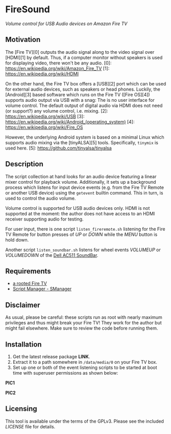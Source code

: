 # FireSound
*Volume control for USB Audio devices on Amazon Fire TV*

## Motivation

The [Fire TV][0] outputs the audio signal along to the video signal over
[HDMI][1] by default. Thus, if a computer monitor without speakers is used for
displaying video, there won't be any audio.
[0]: https://en.wikipedia.org/wiki/Amazon_Fire_TV
[1]: https://en.wikipedia.org/wiki/HDMI

On the other hand, the Fire TV box offers a [USB][2] port which can be used
for external audio devices, such as speakers or head phones. Luckily, the
[Android][3] based software which runs on the Fire TV ([Fire OS][4]) supports
audio output via USB with a snag: The is no user interface for volume control.
The default output of digital audio via HDMI does not need (or support?) any
volume control, i.e. mixing.
[2]: https://en.wikipedia.org/wiki/USB
[3]: https://en.wikipedia.org/wiki/Android_(operating_system)
[4]: https://en.wikipedia.org/wiki/Fire_OS

However, the underlying Android system is based on a minimal Linux which supports
audio mixing via the [tinyALSA][5] tools. Specifically, `tinymix` is used here.
[5]: https://github.com/tinyalsa/tinyalsa

## Description

The script collection at hand looks for an audio device featuring a linear
mixer control for playback volume. Additionally, it sets up a background
process which listens for input device events (e.g. from the Fire TV Remote or
another USB device) using the `getevent` builtin command. This in turn, is used
to control the audio volume.

Volume control is supported for USB audio devices only. HDMI is not supported
at the moment: the author does not have access to an HDMI receiver supporting
audio for testing.

For user input, there is one script `listen_fireremote.sh` listening for the
Fire TV Remote for button presses of *UP* or *DOWN* while the *MENU* button
is hold down.

Another script `listen_soundbar.sh` listens for wheel events *VOLUMEUP* or
*VOLUMEDOWN* of the [Dell AC511 SoundBar][10].

[10]: http://accessories.dell.com/sna/productdetail.aspx?sku=318-2885

## Requirements

* [a rooted Fire TV][20]
* [Script Manager - SManager][21]

[20]: http://www.aftvnews.com/start
[21]: https://play.google.com/store/apps/details?id=os.tools.scriptmanager

## Disclaimer

As usual, please be careful: these scripts run as root with nearly maximum
privileges and thus might break your Fire TV! They work for the author but
might fail elsewhere. Make sure to review the code before running them.

## Installation

1. Get the latest release package **LINK**.
2. Extract it to a path somewhere in `/data/media/0` on your Fire TV box.
3. Set up one or both of the event listening scripts to be started at boot
   time with superuser permissions as shown below:

**PIC1**

**PIC2**

## Licensing

This tool is available under the terms of the GPLv3.
Please see the included *LICENSE* file for details.

[//]: # ( vim: set ts=2 sts=2 sw=2 tw=0: )
